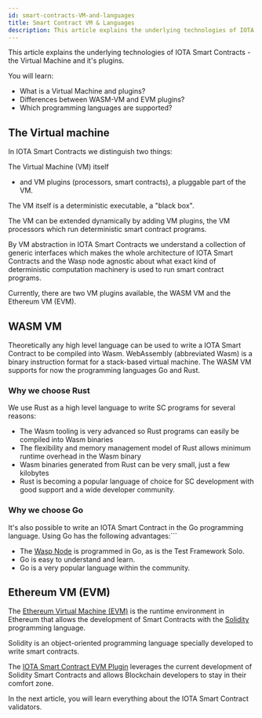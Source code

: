 ```yaml
---
id: smart-contracts-VM-and-languages
title: Smart Contract VM & Languages
description: This article explains the underlying technologies of IOTA Smart Contracts - the Virtual Machine, and its plugins.
---
```


This article explains the underlying technologies of IOTA Smart Contracts - the Virtual Machine and it's plugins.

You will learn:

- What is a Virtual Machine and plugins?
- Differences between WASM-VM and EVM plugins?
- Which programming languages are supported?

## The Virtual machine

In IOTA Smart Contracts we distinguish two things:

The Virtual Machine (VM) itself
- and VM plugins (processors, smart contracts), a pluggable part of the VM.

The VM itself is a deterministic executable, a "black box".

The VM can be extended dynamically by adding VM plugins, the VM processors which run deterministic smart contract programs.

By VM abstraction in IOTA Smart Contracts we understand a collection of generic interfaces which makes the whole architecture of IOTA Smart Contracts and the Wasp node agnostic about what exact kind of deterministic computation machinery is used to run smart contract programs.

Currently, there are two VM plugins available, the WASM VM and the Ethereum VM (EVM).

## WASM VM

Theoretically any high level language can be used to write a IOTA Smart Contract to be compiled into Wasm. WebAssembly (abbreviated Wasm) is a binary instruction format for a stack-based virtual machine. The WASM VM supports for now the programming languages Go and Rust.

### Why we choose Rust

We use Rust as a high level language to write SC programs for several reasons:

- The Wasm tooling is very advanced so Rust programs can easily be compiled into Wasm binaries
- The flexibility and memory management model of Rust allows minimum runtime overhead in the Wasm binary
- Wasm binaries generated from Rust can be very small, just a few kilobytes
- Rust is becoming a popular language of choice for SC development with good support and a wide developer community.

### Why we choose Go

It's also possible to write an IOTA Smart Contract in the Go programming language.  Using Go has the following advantages:```

- The [Wasp Node](https://wiki.iota.org/wasp/overview) is programmed in Go, as is the Test Framework Solo.
- Go is easy to understand and learn.
- Go is a very popular language within the community.

## Ethereum VM (EVM)

The [Ethereum Virtual Machine (EVM)](https://ethereum.org/en/developers/docs/evm/) is the runtime environment in Ethereum that allows the development of Smart Contracts with the [Solidity](https://docs.soliditylang.org/en/v0.8.9/) programming language.

Solidity is an object-oriented programming language specially developed to write smart contracts.

The [IOTA Smart Contract EVM Plugin](https://wiki.iota.org/wasp/guide/evm/introduction/) leverages the current development of Solidity Smart Contracts and allows Blockchain developers to stay in their comfort zone.

In the next article, you will learn everything about the IOTA Smart Contract validators.
